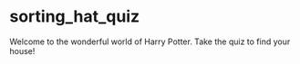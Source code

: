 # sorting_hat_quiz

Welcome to the wonderful world of Harry Potter. Take the quiz to find your house!
